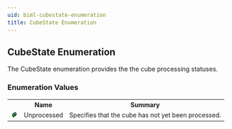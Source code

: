 ```yaml
---
uid: biml-cubestate-enumeration
title: CubeState Enumeration
---
```


## CubeState Enumeration

<div class="LanguageSummary"><div class ="SummaryItem">The CubeState enumeration provides the the cube processing statuses.</div></div>
<div class="EnumValueGroup">

### Enumeration Values

<table id="EnumValue" class="MemberList"><tbody><tr><th class="MemberTypeIconColumnHeader">&nbsp;</th><th class="MemberNameColumnHeader">Name</th><th class="MemberSummaryColumnHeader">Summary</th></tr><tr class="cd0"><td align="center" class="MemberTypeIcon"><img src="enumValue.png"></img></td><td class="MemberName">Unprocessed</td><td class="MemberSummary"><div class ="SummaryItem">Specifies that the cube has not yet been processed.</div></td></tr></tbody></table>
</div>